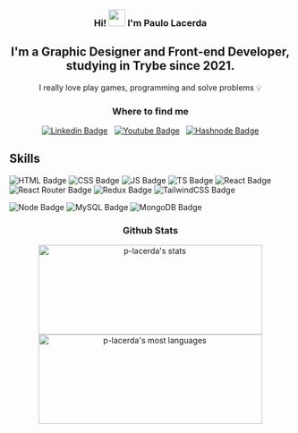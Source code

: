 <div align="center">
<h3>Hi! <img src="https://raw.githubusercontent.com/kaueMarques/kaueMarques/master/hi.gif" width="30px"> I'm Paulo Lacerda</h3>

<h2>I'm a  Graphic Designer and Front-end Developer, studying in Trybe since 2021.</h2>

<p>I really love play games, programming and solve problems 💡</p>
</div>
  
  <div align="center">
  <h3>Where to find me</h3>

  <a href="https://www.linkedin.com/in/tassolacerda/">![Linkedin Badge](https://img.shields.io/badge/-LinkedIn-%230077B5?style=for-the-badge&logo=linkedin&logoColor=white)</a>
  &nbsp;
  <a href="">![Youtube Badge](https://img.shields.io/badge/YouTube-FF0000?style=for-the-badge&logo=youtube&logoColor=white)</a>
  &nbsp;
  <a href="">![Hashnode Badge](https://img.shields.io/badge/Hashnode-2962FF?style=for-the-badge&logo=hashnode&logoColor=white)</a>
  </div>
  
  ## Skills
  ![HTML Badge](https://img.shields.io/badge/HTML5-E34F26?style=for-the-badge&logo=html5&logoColor=white)
  ![CSS Badge](https://img.shields.io/badge/CSS3-1572B6?style=for-the-badge&logo=css3&logoColor=white)
  ![JS Badge]( 	https://img.shields.io/badge/JavaScript-F7DF1E?style=for-the-badge&logo=javascript&logoColor=black)
  ![TS Badge](https://img.shields.io/badge/TypeScript-007ACC?style=for-the-badge&logo=typescript&logoColor=white)
  ![React Badge](https://img.shields.io/badge/React-20232A?style=for-the-badge&logo=react&logoColor=61DAFB)
  ![React Router Badge](https://img.shields.io/badge/React_Router-CA4245?style=for-the-badge&logo=react-router&logoColor=white)
  ![Redux Badge](https://img.shields.io/badge/Redux-593D88?style=for-the-badge&logo=redux&logoColor=white)
  ![TailwindCSS Badge]( 	https://img.shields.io/badge/Tailwind_CSS-38B2AC?style=for-the-badge&logo=tailwind-css&logoColor=white)
  
  ![Node Badge](https://img.shields.io/badge/Node.js-43853D?style=for-the-badge&logo=node.js&logoColor=white)
  ![MySQL Badge](https://img.shields.io/badge/MySQL-00000F?style=for-the-badge&logo=mysql&logoColor=white)
  ![MongoDB Badge]( 	https://img.shields.io/badge/MongoDB-4EA94B?style=for-the-badge&logo=mongodb&logoColor=white)
 
<div align="center">
  <h3>Github Stats</h3>
<img width="400em" height="160em" src="https://github-readme-stats.vercel.app/api?username=p-lacerda&count_private=true&show_icons=true&include_all_commits=true&theme=github_dark" alt="p-lacerda's stats"/>
<img width="400em" height="160em" src="https://github-readme-stats.vercel.app/api/top-langs/?username=p-lacerda&hide=TeX&layout=compact&theme=github_dark" alt="p-lacerda's most languages"/>
</div>



